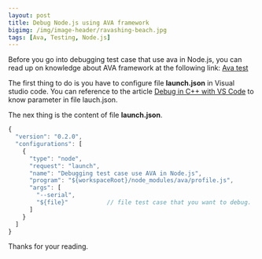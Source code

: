 ```yaml
---
layout: post
title: Debug Node.js using AVA framework
bigimg: /img/image-header/ravashing-beach.jpg
tags: [Ava, Testing, Node.js]
---
```


Before you go into debugging test case that use ava in Node.js, you can read up on knowledge about AVA framework at the following link: [Ava test](https://ducmanhphan.github.io/2018-12-17-ava-test-framework/)

The first thing to do is you have to configure file **launch.json** in Visual studio code. You can reference to the article [Debug in C++ with VS Code](https://ducmanhphan.github.io/2018-10-17-Debug-in-C++-with-VS-Code/) to know parameter in file lauch.json.

The nex thing is the content of file **launch.json**. 

```Javascript
{  
  "version": "0.2.0",
  "configurations": [    
    {
      "type": "node",
      "request": "launch",
      "name": "Debugging test case use AVA in Node.js",
      "program": "${workspaceRoot}/node_modules/ava/profile.js",
      "args": [
        "--serial",
        "${file}"           // file test case that you want to debug.
      ]
    }
  ]
}
```


Thanks for your reading.